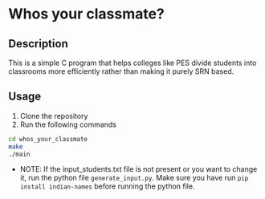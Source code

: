# Whos your classmate?

## Description

This is a simple C program that helps colleges like PES divide students into classrooms more efficiently rather than making it purely SRN based.

## Usage

1. Clone the repository
2. Run the following commands

```bash
cd whos_your_classmate
make
./main
```

- NOTE: If the input_students.txt file is not present or you want to change it, run the python file `generate_input.py`. Make sure you have run `pip install indian-names` before running the python file.
